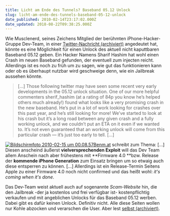 ```yaml
---
title: Licht am Ende des Tunnels? Baseband 05.12 Unlock
slug: licht-am-ende-des-tunnels-baseband-05-12-unlock
date_published: 2010-02-14T23:17:02.000Z
date_updated: 2018-08-22T09:38:25.000Z
---
```


Wie Musclenerd, seines Zeichens Mitglied der berühmten iPhone-Hacker-Gruppe Dev-Team, in einer [Twitter-Nachricht (archiviert)](http://web.archive.org/web/20100214132846/http://twitter.com:80/MuscleNerd/status/8915445947) angedeutet hat, könnte es eine Möglichkeit für einen Unlock des aktuell nicht kaputtbaren Baseband 05.12 geben. Ein Hacker Namens Sharif Hashim hat wohl einen Crash im neuen Baseband gefunden, der eventuell zum injecten reicht. Allerdings ist es noch zu früh um zu sagen, wie gut das funktionieren kann oder ob es überhaupt nutzbar wird geschweige denn, wie ein Jailbreak aussehen könnte.

> [...] Those following twitter may have seen some recent very early developments in the 05.12 unlock situation.  One of our more helpful commenters sherif_hashim (at a rating of 84p you know he’s helped others much already!) found what looks like a very promising crash in the new baseband.  He’s put in a lot of work looking for crashes over this past year, and he’s still looking for more!  We’ve started to look at his crash but it’s a long road between any given crash and a fully working unlock, and we couldn’t put an ETA on it even if we wanted to.  It’s not even guaranteed that an working unlock will come from this particular crash — it’s just too early to tell. [...]

[![Bildschirmfoto 2010-02-15 um 00.08.57](//picdump.thafaker.de/2010/02/Bildschirmfoto-2010-02-15-um-00.08.57.png)](http://picdump.thafaker.de/2010/02/Bildschirmfoto-2010-02-15-um-00.08.57.png)[Benm.at](http://www.benm.at/2010/02/11/baseband-05-12-01-unlock-in-sicht/?utm_source=feedburner&amp;utm_medium=feed&amp;utm_campaign=Feed%3A+benm+%28BenM.at%29) schreibt zum Thema: [...] Diesen anscheind äußerst **vielversprechenden Exploit** will das Dev Team allem Anschein nach aber frühestens mit **Firmware  4.0 **bzw. Release der **kommende iPhone Generation** zum Einsatz bringen um so etwaig auch diese entsperren zu können. [...] Allerdings ist ein Release-Termin Seitens Apple zu einer Firmware 4.0 noch nicht confirmed und das heißt wohl: *it's coming when it's done*.

Das Dev-Team weist aktuell auch auf sogenannte *Scam-Website* hin, die den Jailbreak -der ja kostenlos und frei verfügbar ist- kostenpflichtig verkaufen und mit angeblichen Unlocks für das Baseband 05.12 werben. Dabei gibt es dafür keinen Unlock. Definitiv nicht. Alle diese Seiten wollen nur Kohle abzocken und verarschen die User. Aber lest [selbst (archiviert)](http://web.archive.org/web/20100214235223/http://blog.iphone-dev.org:80/post/384104601/scam-season).
